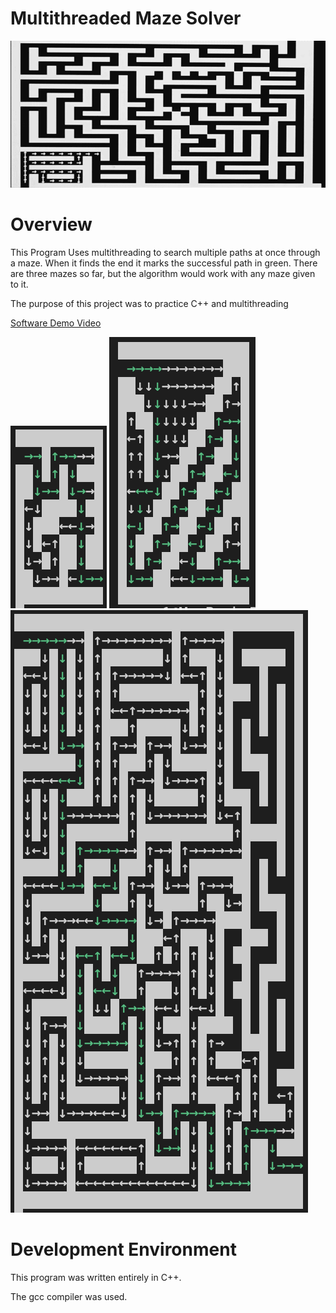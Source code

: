 # Multithreaded Maze Solver

![](pictures/mazeGif.gif)


# Overview

This Program Uses multithreading to search multiple paths at once through a maze. When it finds the end it marks the successful path in green. There are three mazes so far, but the algorithm would work with any maze given to it.

The purpose of this project was to practice C++ and multithreading

[Software Demo Video](https://us06web.zoom.us/rec/share/a-q_3bW8ge_3BDg05EPVE8GjP-6RfrkM3pEEx8lrsG0lNONVr-gsLNPPcMDzJEHA.WygpP3fwMwTrbhTw?startTime=1729049506000)

![](pictures/maze1.png)
![](pictures/maze2.png)
![](pictures/maze3.png)

# Development Environment

This program was written entirely in C++. 

The gcc compiler was used.


